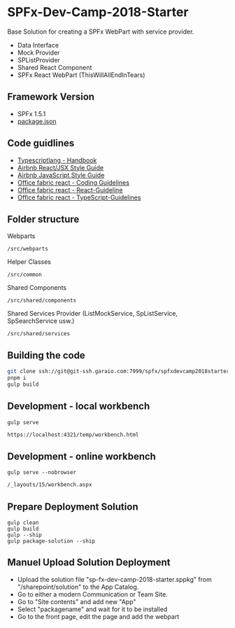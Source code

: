 # SPFx-Dev-Camp-2018-Starter

Base Solution for creating a SPFx WebPart with service provider.

- Data Interface
- Mock Provider
- SPListProvider
- Shared React Component
- SPFx React WebPart (ThisWillAllEndInTears)

## Framework Version

- SPFx 1.5.1
- [package.json](https://stash.garaio.com/projects/SPFX/repos/spfxdevcamp2018starter/browse/package.json)

## Code guidlines

- [Typescriptlang - Handbook](https://www.typescriptlang.org/docs/handbook/basic-types.html)
- [Airbnb React/JSX Style Guide](https://github.com/airbnb/javascript/blob/master/react/README.md)
- [Airbnb JavaScript Style Guide](https://github.com/airbnb/javascript)
- [Office fabric react - Coding Guidelines](https://github.com/OfficeDev/office-ui-fabric-react/wiki/Coding-Style)
- [Office fabric react - React-Guideline](https://github.com/OfficeDev/office-ui-fabric-react/wiki/React-Guidelines)
- [Office fabric react - TypeScript-Guidelines](https://github.com/OfficeDev/office-ui-fabric-react/wiki/TypeScript-Guidelines)

## Folder structure

Webparts

```bs
/src/webparts
```

Helper Classes

```bs
/src/common
```

Shared Components

```bs
/src/shared/components
```

Shared Services Provider (ListMockService, SpListService, SpSearchService usw.)

```bs
/src/shared/services
```

## Building the code

```bash
git clone ssh://git@git-ssh.garaio.com:7999/spfx/spfxdevcamp2018starter.git
pnpm i
gulp build
```

## Development - local workbench

```bs
gulp serve
```

```html
https://localhost:4321/temp/workbench.html
```

## Development - online workbench

```bs
gulp serve --nobrowser
```

```html
/_layouts/15/workbench.aspx
```

## Prepare Deployment Solution

```bs
gulp clean
gulp build
gulp --ship
gulp package-solution --ship
```

## Manuel Upload Solution Deployment

- Upload the solution file "sp-fx-dev-camp-2018-starter.sppkg" from "/sharepoint/solution" to the App Catalog.
- Go to either a modern Communication or Team Site.
- Go to "Site contents" and add new "App"
- Select "packagename" and wait for it to be installed
- Go to the front page, edit the page and add the webpart
